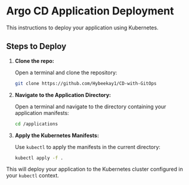 # Argo CD Application Deployment

This instructions to deploy your application using Kubernetes.


## Steps to Deploy

1. **Clone the repo:**

   Open a terminal and clone the repository:

   ```sh
   git clone https://github.com/Hybeekay1/CD-with-GitOps
   ```

2. **Navigate to the Application Directory:**

   Open a terminal and navigate to the directory containing your application manifests:

   ```sh
   cd /applications
   ```

3. **Apply the Kubernetes Manifests:**

   Use `kubectl` to apply the manifests in the current directory:

   ```sh
   kubectl apply -f .
   ```

This will deploy your application to the Kubernetes cluster configured in your `kubectl` context.
